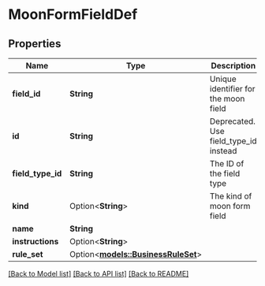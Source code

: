 # MoonFormFieldDef

## Properties

Name | Type | Description | Notes
------------ | ------------- | ------------- | -------------
**field_id** | **String** | Unique identifier for the moon field | 
**id** | **String** | Deprecated. Use field_type_id instead | 
**field_type_id** | **String** | The ID of the field type | 
**kind** | Option<**String**> | The kind of moon form field | [optional]
**name** | **String** |  | 
**instructions** | Option<**String**> |  | [optional]
**rule_set** | Option<[**models::BusinessRuleSet**](BusinessRuleSet.md)> |  | [optional]

[[Back to Model list]](../README.md#documentation-for-models) [[Back to API list]](../README.md#documentation-for-api-endpoints) [[Back to README]](../README.md)


